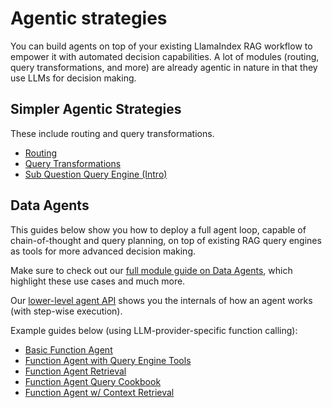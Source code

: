 # Agentic strategies

You can build agents on top of your existing LlamaIndex RAG workflow to empower it with automated decision capabilities.
A lot of modules (routing, query transformations, and more) are already agentic in nature in that they use LLMs for decision making.

## Simpler Agentic Strategies

These include routing and query transformations.

- [Routing](../../module_guides/querying/router/index.md)
- [Query Transformations](../../optimizing/advanced_retrieval/query_transformations.md)
- [Sub Question Query Engine (Intro)](../../examples/query_engine/sub_question_query_engine.ipynb)

## Data Agents

This guides below show you how to deploy a full agent loop, capable of chain-of-thought and query planning, on top of existing RAG query engines as tools for more advanced decision making.

Make sure to check out our [full module guide on Data Agents](../../module_guides/deploying/agents/index.md), which highlight these use cases and much more.

Our [lower-level agent API](../../module_guides/deploying/agents/index.md#manual-agents) shows you the internals of how an agent works (with step-wise execution).

Example guides below (using LLM-provider-specific function calling):

- [Basic Function Agent](../../examples/workflow/function_calling_agent.ipynb)
- [Function Agent with Query Engine Tools](../../examples/agent/openai_agent_with_query_engine.ipynb)
- [Function Agent Retrieval](../../examples/agent/openai_agent_retrieval.ipynb)
- [Function Agent Query Cookbook](../../examples/agent/openai_agent_query_cookbook.ipynb)
- [Function Agent w/ Context Retrieval](../../examples/agent/openai_agent_context_retrieval.ipynb)
